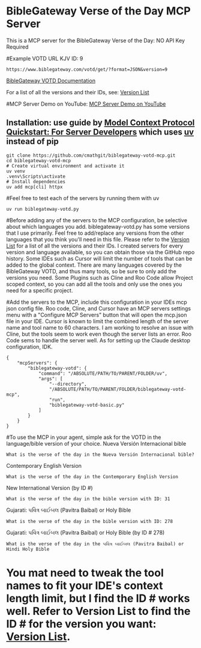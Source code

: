 # BibleGateway Verse of the Day MCP Server

This is a MCP server for the BibleGateway Verse of the Day: NO API Key Required

#Example VOTD URL KJV ID: 9
```
https://www.biblegateway.com/votd/get/?format=JSON&version=9
```

[BibleGateway VOTD Documentation](https://www.biblegateway.com/share/#versehtml)

For a list of all the versions and their IDs, see:
[Version List](https://www.biblegateway.com/usage/linking/versionslist/)

#MCP Server Demo on YouTube:
[MCP Server Demo on YouTube](https://www.youtube.com/watch?v=34QvzTQ0_fg)

## Installation: use guide by [Model Context Protocol Quickstart: For Server Developers](https://modelcontextprotocol.io/quickstart/server) which uses [uv](https://docs.astral.sh/uv/getting-started/installation/) instead of pip
```
git clone https://github.com/cmathgit/biblegateway-votd-mcp.git
cd biblegateway-votd-mcp
# Create virtual environment and activate it
uv venv
.venv\Scripts\activate
# Install dependencies
uv add mcp[cli] httpx
```
#Feel free to test each of the servers by running them with uv
```
uv run biblegateway-votd.py
```

#Before adding any of the servers to the MCP configuration, be selective about which languages you add. biblegateway-votd.py has some versions that I use primarily. Feel free to add/replace any versions from the other languages that you think you'll need in this file. Please refer to the [Version List](https://www.biblegateway.com/usage/linking/versionslist/) for a list of all the versions and their IDs. I created servers for every version and language available, so you can obtain those via the GitHub repo history. Some IDEs such as Cursor will limit the number of tools that can be added to the global context. There are many languages covered by the BibleGateway VOTD, and thus many tools, so be sure to only add the versions you need. Some Plugins such as Cline and Roo Code allow Project scoped context, so you can add all the tools and only use the ones you need for a specific project.

#Add the servers to the MCP, include this configuration in your IDEs mcp json config file. Roo code, Cline, and Cursor have an MCP servers settings menu with a "Configure MCP Servers" button that will open the mcp.json file in your IDE. Cursor is known to limit the combined length of the server name and tool name to 60 characters. I am working to resolve an issue with Cline, but the tools seem to work even though the server lists an error. Roo Code sems to handle the server well. As for setting up the Claude desktop configuration, IDK.
```
{
    "mcpServers": {
        "biblegateway-votd": {
            "command": "/ABSOLUTE/PATH/TO/PARENT/FOLDER/uv",
            "args": [
                "--directory",
                "/ABSOLUTE/PATH/TO/PARENT/FOLDER/biblegateway-votd-mcp",
                "run",
                "biblegateway-votd-basic.py"
            ]
        }
    }
}
```

#To use the MCP in your agent, simple ask for the VOTD in the language/bible version of your choice.
Nueva Versión Internacional bible
```
What is the verse of the day in the Nueva Versión Internacional bible?
```
Contemporary English Version
```
What is the verse of the day in the Contemporary English Version
```
New International Version (by ID #)
```
What is the verse of the day in the bible version with ID: 31
```
Gujarati: પવિત્ર બાઈબલ (Pavitra Baibal) or Holy Bible 
```
What is the verse of the day in the bible version with ID: 278
```
Gujarati: પવિત્ર બાઈબલ (Pavitra Baibal) or Holy Bible (by ID # 278)
```
What is the verse of the day in the પવિત્ર બાઈબલ (Pavitra Baibal) or Hindi Holy Bible
```

# You mat need to tweak the tool names to fit your IDE's context length limit, but I find the ID # works well. Refer to Version List to find the ID # for the version you want: [Version List](https://www.biblegateway.com/usage/linking/versionslist/).

